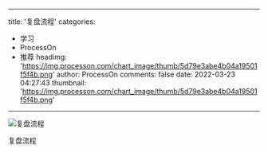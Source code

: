 
---
title: '复盘流程'
categories: 
 - 学习
 - ProcessOn
 - 推荐
headimg: 'https://img.processon.com/chart_image/thumb/5d79e3abe4b04a19501f5f4b.png'
author: ProcessOn
comments: false
date: 2022-03-23 04:27:43
thumbnail: 'https://img.processon.com/chart_image/thumb/5d79e3abe4b04a19501f5f4b.png'
---

<div>   
<img class="thumb" alt="复盘流程" src="https://img.processon.com/chart_image/thumb/5d79e3abe4b04a19501f5f4b.png" referrerpolicy="no-referrer">
<p>复盘流程</p>  
</div>
            